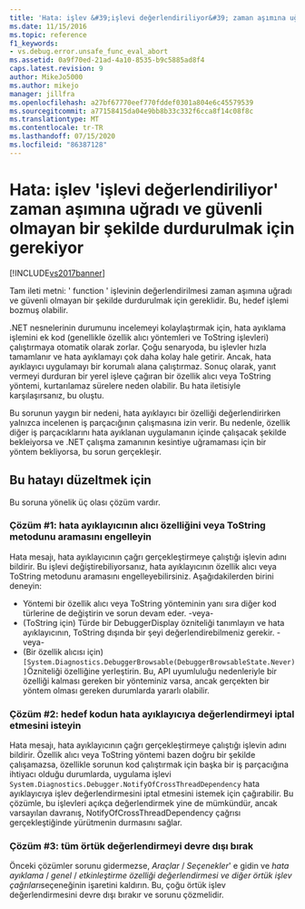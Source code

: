 ```yaml
---
title: 'Hata: işlev &#39;işlevi değerlendiriliyor&#39; zaman aşımına uğradı ve güvenli olmayan bir şekilde durdurulmak için gerekir | Microsoft Docs'
ms.date: 11/15/2016
ms.topic: reference
f1_keywords:
- vs.debug.error.unsafe_func_eval_abort
ms.assetid: 0a9f70ed-21ad-4a10-8535-b9c5885ad8f4
caps.latest.revision: 9
author: MikeJo5000
ms.author: mikejo
manager: jillfra
ms.openlocfilehash: a27bf67770eef770fddef0301a804e6c45579539
ms.sourcegitcommit: a77158415da04e9bb8b33c332f6cca8f14c08f8c
ms.translationtype: MT
ms.contentlocale: tr-TR
ms.lasthandoff: 07/15/2020
ms.locfileid: "86387128"
---
```

# <a name="error-evaluating-the-function-39function39-timed-out-and-needed-to-be-aborted-in-an-unsafe-way"></a>Hata: işlev &#39;işlevi değerlendiriliyor&#39; zaman aşımına uğradı ve güvenli olmayan bir şekilde durdurulmak için gerekiyor
[!INCLUDE[vs2017banner](../includes/vs2017banner.md)]

Tam ileti metni: ' function ' işlevinin değerlendirilmesi zaman aşımına uğradı ve güvenli olmayan bir şekilde durdurulmak için gereklidir. Bu, hedef işlemi bozmuş olabilir. 

.NET nesnelerinin durumunu incelemeyi kolaylaştırmak için, hata ayıklama işlemini ek kod (genellikle özellik alıcı yöntemleri ve ToString işlevleri) çalıştırmaya otomatik olarak zorlar. Çoğu senaryoda, bu işlevler hızla tamamlanır ve hata ayıklamayı çok daha kolay hale getirir. Ancak, hata ayıklayıcı uygulamayı bir korumalı alana çalıştırmaz. Sonuç olarak, yanıt vermeyi durduran bir yerel işleve çağıran bir özellik alıcı veya ToString yöntemi, kurtarılamaz sürelere neden olabilir. Bu hata iletisiyle karşılaşırsanız, bu oluştu.
 
Bu sorunun yaygın bir nedeni, hata ayıklayıcı bir özelliği değerlendirirken yalnızca incelenen iş parçacığının çalışmasına izin verir. Bu nedenle, özellik diğer iş parçacıklarını hata ayıklanan uygulamanın içinde çalışacak şekilde bekleiyorsa ve .NET çalışma zamanının kesintiye uğramaması için bir yöntem bekliyorsa, bu sorun gerçekleşir.
 
## <a name="to-correct-this-error"></a>Bu hatayı düzeltmek için
 
Bu soruna yönelik üç olası çözüm vardır.
 
### <a name="solution-1-prevent-the-debugger-from-calling-the-getter-property-or-tostring-method"></a>Çözüm #1: hata ayıklayıcının alıcı özelliğini veya ToString metodunu aramasını engelleyin
 
Hata mesajı, hata ayıklayıcının çağrı gerçekleştirmeye çalıştığı işlevin adını bildirir. Bu işlevi değiştirebiliyorsanız, hata ayıklayıcının özellik alıcı veya ToString metodunu aramasını engelleyebilirsiniz. Aşağıdakilerden birini deneyin:
 
* Yöntemi bir özellik alıcı veya ToString yönteminin yanı sıra diğer kod türlerine de değiştirin ve sorun devam eder.
    -veya-
* (ToString için) Türde bir DebuggerDisplay özniteliği tanımlayın ve hata ayıklayıcının, ToString dışında bir şeyi değerlendirebilmeniz gerekir.
    -veya-
* (Bir özellik alıcısı için) `[System.Diagnostics.DebuggerBrowsable(DebuggerBrowsableState.Never)]`Özniteliği özelliğine yerleştirin. Bu, API uyumluluğu nedenleriyle bir özelliği kalması gereken bir yönteminiz varsa, ancak gerçekten bir yöntem olması gereken durumlarda yararlı olabilir.
 
### <a name="solution-2-have-the-target-code-ask-the-debugger-to-abort-the-evaluation"></a>Çözüm #2: hedef kodun hata ayıklayıcıya değerlendirmeyi iptal etmesini isteyin
 
Hata mesajı, hata ayıklayıcının çağrı gerçekleştirmeye çalıştığı işlevin adını bildirir. Özellik alıcı veya ToString yöntemi bazen doğru bir şekilde çalışamazsa, özellikle sorunun kod çalıştırmak için başka bir iş parçacığına ihtiyacı olduğu durumlarda, uygulama işlevi `System.Diagnostics.Debugger.NotifyOfCrossThreadDependency` hata ayıklayıcıya işlev değerlendirmesini iptal etmesini istemek için çağırabilir. Bu çözümle, bu işlevleri açıkça değerlendirmek yine de mümkündür, ancak varsayılan davranış, NotifyOfCrossThreadDependency çağrısı gerçekleştiğinde yürütmenin durmasını sağlar.
 
### <a name="solution-3-disable-all-implicit-evaluation"></a>Çözüm #3: tüm örtük değerlendirmeyi devre dışı bırak
 
Önceki çözümler sorunu gidermezse, *Araçlar*  /  *Seçenekler*' e gidin ve *hata ayıklama*  /  *genel*  /  *etkinleştirme özelliği değerlendirmesi ve diğer örtük işlev çağrıları*seçeneğinin işaretini kaldırın. Bu, çoğu örtük işlev değerlendirmesini devre dışı bırakır ve sorunu çözmelidir.
